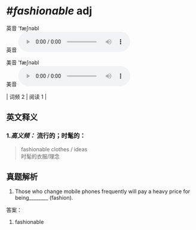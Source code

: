 # ***\#fashionable*** adj
英音 'fæʃnəbl  
英音
<audio src="./media/fashionable-B.aac" controls="controls"></audio>

美音 'fæʃnəbl  
美音
<audio src="./media/fashionable.aac" controls="controls"></audio>



| 词频 2 | 阅读 1 |  

英文释义
---
### 1.*高义频：* **流行的；时髦的：**  

 > fashionable clothes / ideas  
 > 时髦的衣服/理念    


真题解析
---
1. Those who change mobile phones frequently will pay a heavy price for being________ (fashion).  

答案：
1. fashionable  

